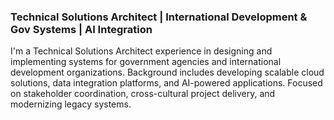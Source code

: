 ### Technical Solutions Architect | International Development & Gov Systems | AI Integration
I'm a Technical Solutions Architect experience in designing and implementing systems for government agencies and international development organizations. Background includes developing scalable cloud solutions, data integration platforms, and AI-powered applications. Focused on stakeholder coordination, cross-cultural project delivery, and modernizing legacy systems.
